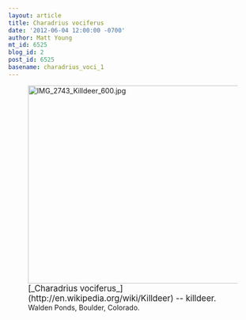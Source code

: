 ```yaml
---
layout: article
title: Charadrius vociferus
date: '2012-06-04 12:00:00 -0700'
author: Matt Young
mt_id: 6525
blog_id: 2
post_id: 6525
basename: charadrius_voci_1
---
```

<figure>
<img src="/PT/uploads/2012/IMG_2743_Killdeer_600.jpg" alt="IMG_2743_Killdeer_600.jpg" width="600" height="400" />
<figcaption markdown="span">
<big>[_Charadrius vociferus_](http://en.wikipedia.org/wiki/Killdeer) -- killdeer.</big> Walden Ponds, Boulder, Colorado.

</figcaption>
</figure>
